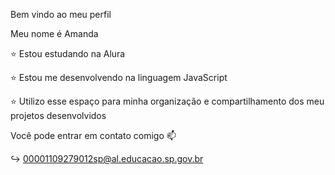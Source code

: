 Bem vindo ao meu perfil 

Meu nome é Amanda

⭐ Estou estudando na Alura
 
⭐ Estou me desenvolvendo na linguagem JavaScript
 
⭐ Utilizo esse espaço para minha organização e compartilhamento dos meu projetos desenvolvidos
 
Você pode entrar em contato comigo 📫

↪ 00001109279012sp@al.educacao.sp.gov.br
